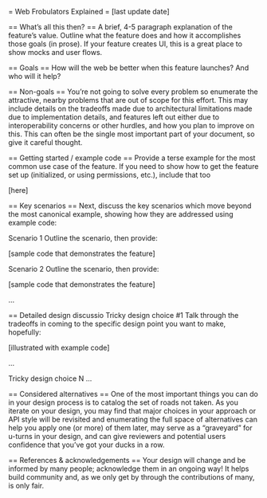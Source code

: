 = Web Frobulators Explained =
[last update date]

== What’s all this then? ==
A brief, 4-5 paragraph explanation of the feature’s value. Outline what the feature does and how it accomplishes those goals (in prose). If your feature creates UI, this is a great place to show mocks and user flows.

== Goals ==
How will the web be better when this feature launches? And who will it help?

== Non-goals ==
You’re not going to solve every problem so enumerate the attractive, nearby problems that are out of scope for this effort. This may include details on the tradeoffs made due to architectural limitations made due to implementation details, and features left out either due to interoperability concerns or other hurdles, and how you plan to improve on this. This can often be the single most important part of your document, so give it careful thought.

== Getting started / example code ==
Provide a terse example for the most common use case of the feature. If you need to show how to get the feature set up (initialized, or using permissions, etc.), include that too

[here]

== Key scenarios ==
Next, discuss the key scenarios which move beyond the most canonical example, showing how they are addressed using example code:

Scenario 1
Outline the scenario, then provide:

[sample code that demonstrates the feature]

Scenario 2
Outline the scenario, then provide:

[sample code that demonstrates the feature]

…

== Detailed design discussio
Tricky design choice #1
Talk through the tradeoffs in coming to the specific design point you want to make, hopefully:

[illustrated with example code]

…

Tricky design choice N
…

== Considered alternatives ==
One of the most important things you can do in your design process is to catalog the set of roads not taken. As you iterate on your design, you may find that major choices in your approach or API style will be revisited and enumerating the full space of alternatives can help you apply one (or more) of them later, may serve as a “graveyard” for u-turns in your design, and can give reviewers and potential users confidence that you’ve got your ducks in a row.

== References & acknowledgements ==
Your design will change and be informed by many people; acknowledge them in an ongoing way! It helps build community and, as we only get by through the contributions of many, is only fair.
